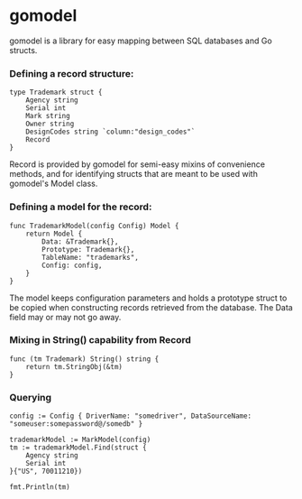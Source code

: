 gomodel
=======
gomodel is a library for easy mapping between SQL databases and Go structs.

### Defining a record structure:
```
type Trademark struct {
	Agency string
	Serial int
	Mark string
	Owner string
	DesignCodes string `column:"design_codes"`
	Record
}
```
Record is provided by gomodel for semi-easy mixins of convenience methods, and
for identifying structs that are meant to be used with gomodel's Model class.

### Defining a model for the record:
```
func TrademarkModel(config Config) Model {
	return Model {
		Data: &Trademark{},
		Prototype: Trademark{},
		TableName: "trademarks",
		Config: config,
	}
}
```
The model keeps configuration parameters and holds a prototype struct to be
copied when constructing records retrieved from the database. The Data field
may or may not go away.

### Mixing in String() capability from Record
```
func (tm Trademark) String() string {
	return tm.StringObj(&tm)
}
```

### Querying
```
config := Config { DriverName: "somedriver", DataSourceName: "someuser:somepassword@/somedb" }

trademarkModel := MarkModel(config)
tm := trademarkModel.Find(struct {
	Agency string
	Serial int
}{"US", 70011210})

fmt.Println(tm)
```
